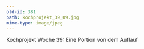 ```yaml
---
old-id: 381
path: kochprojekt_39_09.jpg
mime-type: image/jpeg
---
```

Kochprojekt Woche 39:
Eine Portion von dem Auflauf
